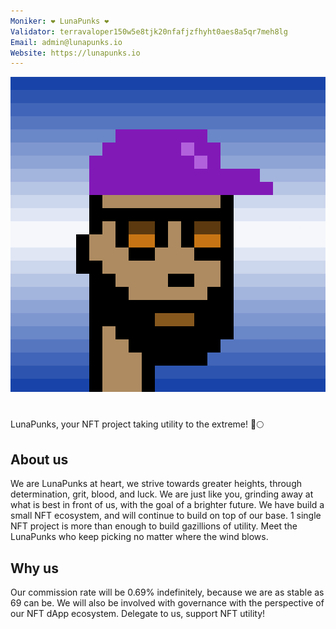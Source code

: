 ```yaml
---
Moniker: ❤ LunaPunks ❤
Validator: terravaloper150w5e8tjk20nfafjzfhyht0aes8a5qr7meh8lg
Email: admin@lunapunks.io
Website: https://lunapunks.io
---
```


 ![LunaPunks](./LunaPunks_220.jpg)

# <moniker> 
LunaPunks, your NFT project taking utility to the extreme! 🚀🌕

## About us

We are LunaPunks at heart, we strive towards greater heights, through determination, grit, blood, and luck. We are just like you, grinding away at what is best in front of us, with the goal of a brighter future. We have build a small NFT ecosystem, and will continue to build on top of our base. 1 single NFT project is more than enough to build gazillions of utility. Meet the LunaPunks who keep picking no matter where the wind blows. 


## Why us

Our commission rate will be 0.69% indefinitely, because we are as stable as 69 can be. We will also be involved with governance with the perspective of our NFT dApp ecosystem. Delegate to us, support NFT utility!
